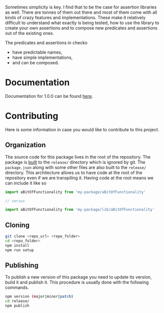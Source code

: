 Sometimes simplicity is key. I find that to be the case for assertion libraries as well. There are tonnes of them out there and most of them come with all kinds of crazy features and implementations. These make it relatively difficult to understand what exactly is being tested, how to use the library to create your own assertions and to compose new predicates and assertions out of the existing ones.

The predicates and assertions in checko

-   have predictable names,
-   have simple implementations,
-   and can be composed.

# Documentation

Documentation for 1.0.0 can be found [here](https://mickvangelderen.github.io/function/1.0.0/ "Documentation for 1.0.0").

# Contributing

Here is some information in case you would like to contribute to this project.

## Organization

The source code for this package lives in the root of the repository. The package is [built](scripts/build-release.js) to the `release/` directory which is ignored by git. The `package.json` along with some other files are also built to the `release/` directory. This architecture allows us to have code at the root of the repository even if we are transpiling it. Having code at the root means we can include it like so

```js
import aBitOfFunctionality from 'my-package/aBitOfFunctionality'

// versus

import aBitOfFunctionality from 'my-package/lib/aBitOfFunctionality'
```

## Cloning

```bash
git clone <repo_url> <repo_folder>
cd <repo_folder>
npm install
npm run setup
```

## Publishing

To publish a new version of this package you need to update its version, build it and publish it. This procedure is usually done with the following commands.

```bash
npm version (major|minor|patch)
cd release/
npm publish
```
